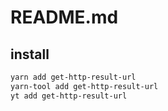 # README.md

    

## install

```bash
yarn add get-http-result-url
yarn-tool add get-http-result-url
yt add get-http-result-url
```

